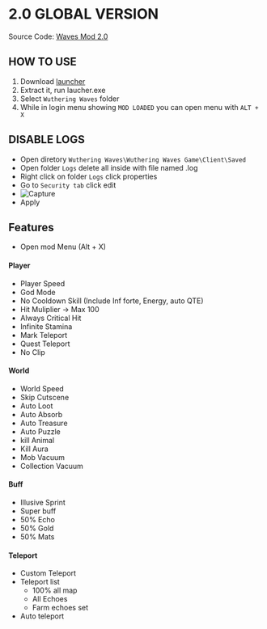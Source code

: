 # 2.0 GLOBAL VERSION
Source Code: [Waves Mod 2.0](https://github.com/saefulbarkah/wuthering-wave-mod)

## HOW TO USE
1. Download [launcher](https://github.com/saefulbarkah/fun-games/releases/download/2.0-launcher/fun-games-launcher.rar)
2. Extract it, run laucher.exe
3. Select `Wuthering Waves` folder
4. While in login menu showing `MOD LOADED` you can open menu with `ALT + X`

## DISABLE LOGS
- Open diretory `Wuthering Waves\Wuthering Waves Game\Client\Saved`
- Open folder `Logs` delete all inside with file named .log
- Right click on folder `Logs` click properties
- Go to `Security tab` click edit
- ![Capture](https://github.com/user-attachments/assets/60defe45-9d19-44ed-99db-70ed0430f946)
- Apply

## Features
- Open mod Menu (Alt + X)

#### Player
- Player Speed
- God Mode
- No Cooldown Skill (Include Inf forte, Energy, auto QTE)
- Hit Muliplier -> Max 100
- Always Critical Hit
- Infinite Stamina
- Mark Teleport
- Quest Teleport
- No Clip

#### World
- World Speed
- Skip Cutscene
- Auto Loot
- Auto Absorb
- Auto Treasure
- Auto Puzzle
- kill Animal
- Kill Aura
- Mob Vacuum
- Collection Vacuum

#### Buff
- Illusive Sprint
- Super buff
- 50% Echo
- 50% Gold
- 50% Mats

#### Teleport
- Custom Teleport
- Teleport list
   - 100% all map
   - All Echoes
   - Farm echoes set
- Auto teleport
